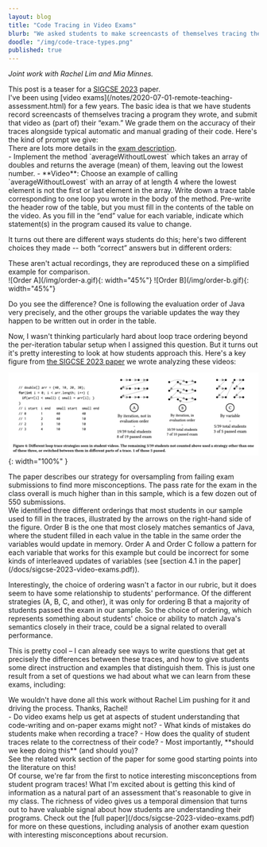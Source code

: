 ```yaml
---
layout: blog
title: "Code Tracing in Video Exams"
blurb: "We asked students to make screencasts of themselves tracing their programs for their exams, and were surprised to find..."
doodle: "/img/code-trace-types.png"
published: true
---
```


<em>Joint work with Rachel Lim and Mia Minnes.</em>

<div class="sidenote">This post is a teaser for a <a href="/docs/sigcse-2023-video-exams.pdf">SIGCSE 2023</a> paper.</div>
I've been using [video exams](/notes/2020-07-01-remote-teaching-assessment.html)
for a few years. The basic idea is that we have students record screencasts of
themselves tracing a program they wrote, and submit that video as (part of)
their “exam.” We grade them on the accuracy of their traces alongside typical
automatic and manual grading of their code. Here's the kind of prompt we give:

<div class="sidenote">There are lots more details in the <a href="https://ucsd-cse11-f21.github.io/assignments/exam2.html">exam description</a>.</div>
- Implement the method `averageWithoutLowest` which
takes an array of doubles and returns the average (mean) of them,
leaving out the lowest number.
- **Video**: Choose an example of calling `averageWithoutLowest` with an
array of at length 4 where the lowest element is not the first or
last element in the array. Write down a trace table corresponding
to one loop you wrote in the body of the method. Pre-write the header row of the
table, but you must fill in the contents of the table on the video. As you fill
in the “end” value for each variable, indicate which statement(s) in the program
caused its value to change.

It turns out there are different ways students do this; here's two different
choices they made -- both “correct” answers but in different orders:

<div class="sidenote">These aren't actual recordings, they are reproduced these
on a simplified example for comparison.</div>
![Order A](/img/order-a.gif){: width="45%"}
![Order B](/img/order-b.gif){: width="45%"}

Do you see the difference? One is following the evaluation order of Java very
precisely, and the other groups the variable updates the way they happen to be
written out in order in the table.

Now, I wasn't thinking particularly hard about loop trace ordering beyond the
per-iteration tabular setup when I assigned this question. But it turns out it's
pretty interesting to look at how students approach this. Here's a key figure
from [the SIGCSE 2023 paper](/docs/sigcse-2023-video-exams.pdf) we wrote
analyzing these videos:

![Loop Trace Figure](/img/loop-trace-figure.png){: width="100%" }

<div class="sidenote">The paper describes our strategy for oversampling from
failing exam submissions to find more misconceptions. The pass rate for the exam
in the class overall is much higher than in this sample, which is a few dozen
out of 550 submissions.</div> We identified three different orderings that most
students in our sample used to fill in the traces, illustrated by the arrows on
the right-hand side of the figure. Order B is the one that most closely matches
semantics of Java, where the student filled in each value in the table in the
same order the variables would update in memory.  Order A and Order C follow a
pattern for each variable that works for this example but could be incorrect for
some kinds of interleaved updates of variables (see [section 4.1 in the
paper](/docs/sigcse-2023-video-exams.pdf)).

Interestingly, the choice of ordering wasn't a factor in our rubric, but it does
seem to have some relationship to students' performance. Of the different
strategies (A, B, C, and other), it was only for ordering B that a majority of
students passed the exam in our sample. So the choice of ordering, which
represents something about students' choice or ability to match Java's semantics
closely in their trace, could be a signal related to overall performance.


This is pretty cool – I can already see ways to write questions that get at
precisely the differences between these traces, and how to give students some
direct instruction and examples that distinguish them. This is just one result
from a set of questions we had about what we can learn from these exams,
including:

<div class="sidenote">We wouldn't have done all this work without Rachel Lim
pushing for it and driving the process. Thanks, Rachel!</div> 
- Do video exams help us get at aspects of student understanding that
code-writing and on-paper exams might not?
- What kinds of mistakes do students make when recording a trace?
- How does the quality of student traces relate to the correctness of their
code?
- Most importantly, **should we keep doing this** (and should you)?

<div class="sidenote">See the related work section of the paper for some good
starting points into the literature on this!</div> Of course, we're far from the
first to notice interesting misconceptions from student program traces! What I'm
excited about is getting this kind of information as a natural part of an
assessment that's reasonable to give in my class. The richness of video gives us
a temporal dimension that turns out to have valuable signal about how students
are understanding their programs. Check out the [full
paper](/docs/sigcse-2023-video-exams.pdf) for more on these questions, including
analysis of another exam question with interesting misconceptions about recursion.